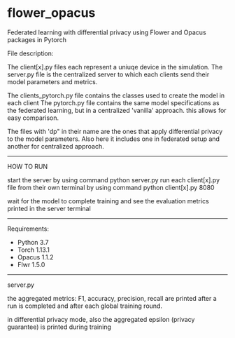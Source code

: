 # flower_opacus
Federated learning with differential privacy using Flower and Opacus packages in Pytorch


File description:

The client[x].py files each represent a uniuqe device in the simulation.
The server.py file is the centralized server to which each clients send their model parameters and metrics.


The clients_pytorch.py file contains the classes used to create the model in each client
The pytorch.py file contains the same model specifications as the federated learning, but in a centralized 'vanilla' approach. this allows for easy comparison.

The files with 'dp" in their name are the ones that apply differential privacy to the model parameters. Also here it includes one in federated setup and another for centralized approach.

-----------------------
HOW TO RUN

start the server by using command python server.py
run each client[x].py file from their own terminal by using command python client[x].py 8080

wait for the model to complete training and see the evaluation metrics printed in the server terminal

-----------------------
Requirements:

- Python 3.7
- Torch 1.13.1
- Opacus 1.1.2
- Flwr 1.5.0

------------------------
server.py

the aggregated metrics: F1, accuracy, precision, recall are printed after a run is completed and after each global training round.

in differential privacy mode, also the aggregated epsilon (privacy guarantee) is printed during training

